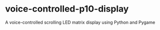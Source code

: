 # voice-controlled-p10-display
A voice-controlled scrolling LED matrix display using Python and Pygame
